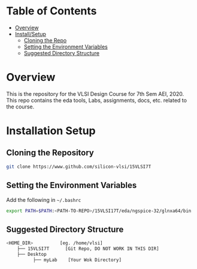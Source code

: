 # Table of Contents 
- [Overview](#Overview)
- [Install/Setup](#Installation-Setup)
    - [Cloning the Repo](#Cloning-the-Repository)
    - [Setting the Environment Variables](#Setting-the-Environment-Variables)
    - [Suggested Directory Structure](#Suggested-Directory-Structure)

# Overview

This is the repository for the VLSI Design Course for 7th Sem AEI, 2020. This repo contains the eda tools, Labs, assignments, docs, etc. related to the course.

# Installation Setup

## Cloning the Repository
```bash
git clone https://www.github.com/silicon-vlsi/15VLSI7T
```

## Setting the Environment Variables
Add the following in ```~/.bashrc```
```bash
export PATH=$PATH:<PATH-TO-REPO>/15VLSI17T/eda/ngspice-32/glnxa64/bin
```
## Suggested Directory Structure
```bash
<HOME_DIR>          [eg. /home/vlsi]
    ├── 15VLSI7T      [Git Repo, DO NOT WORK IN THIS DIR]
    ├── Desktop
          ├── myLab    [Your Wok Directory]
```
